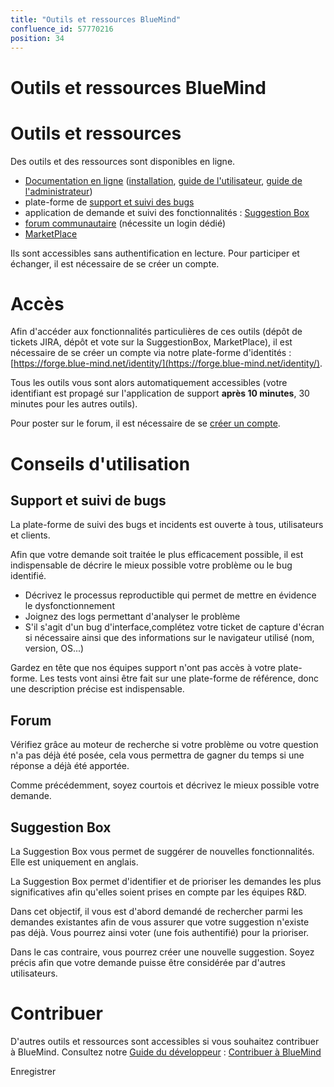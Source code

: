 ```yaml
---
title: "Outils et ressources BlueMind"
confluence_id: 57770216
position: 34
---
```

# Outils et ressources BlueMind


# Outils et ressources

Des outils et des ressources sont disponibles en ligne.

- [Documentation en ligne](http://doc.blue-mind.net/) ([installation](https://forge.blue-mind.net/confluence/display/LATEST/Guide+d%27installation), [guide de l'utilisateur](https://forge.blue-mind.net/confluence/display/LATEST/Guide+de+l%27utilisateur), [guide de l'administrateur](https://forge.blue-mind.net/confluence/display/LATEST/Guide+de+l%27administrateur))
- plate-forme de [support et suivi des bugs](https://forge.blue-mind.net/jira/)
- application de demande et suivi des fonctionnalités : [Suggestion Box](https://community.blue-mind.net/suggestions/)
- [forum communautaire](http://forum.blue-mind.net/) (nécessite un login dédié)
- [MarketPlace](https://marketplace.blue-mind.net/)


Ils sont accessibles sans authentification en lecture. Pour participer et échanger, il est nécessaire de se créer un compte.


# Accès

Afin d'accéder aux fonctionnalités particulières de ces outils (dépôt de tickets JIRA, dépôt et vote sur la SuggestionBox, MarketPlace), il est nécessaire de se créer un compte via notre plate-forme d'identités : [https://forge.blue-mind.net/identity/](https://forge.blue-mind.net/identity/).

Tous les outils vous sont alors automatiquement accessibles (votre identifiant est propagé sur l'application de support **après 10 minutes**, 30 minutes pour les autres outils).

Pour poster sur le forum, il est nécessaire de se [créer un compte](http://forum.blue-mind.net/register.php).

# Conseils d'utilisation

## Support et suivi de bugs

La plate-forme de suivi des bugs et incidents est ouverte à tous, utilisateurs et clients.

Afin que votre demande soit traitée le plus efficacement possible, il est indispensable de décrire le mieux possible votre problème ou le bug identifié.

- Décrivez le processus reproductible qui permet de mettre en évidence le dysfonctionnement
- Joignez des logs permettant d'analyser le problème
- S'il s'agit d'un bug d'interface,complétez votre ticket de capture d'écran si nécessaire ainsi que des informations sur le navigateur utilisé (nom, version, OS...)


Gardez en tête que nos équipes support n'ont pas accès à votre plate-forme. Les tests vont ainsi être fait sur une plate-forme de référence, donc une description précise est indispensable.

## Forum

Vérifiez grâce au moteur de recherche si votre problème ou votre question n'a pas déjà été posée, cela vous permettra de gagner du temps si une réponse a déjà été apportée.

Comme précédemment, soyez courtois et décrivez le mieux possible votre demande.

## Suggestion Box

La Suggestion Box vous permet de suggérer de nouvelles fonctionnalités. Elle est uniquement en anglais.

La Suggestion Box permet d'identifier et de prioriser les demandes les plus significatives afin qu'elles soient prises en compte par les équipes R&D.

Dans cet objectif, il vous est d'abord demandé de rechercher parmi les demandes existantes afin de vous assurer que votre suggestion n'existe pas déjà. Vous pourrez ainsi voter (une fois authentifié) pour la prioriser.

Dans le cas contraire, vous pourrez créer une nouvelle suggestion. Soyez précis afin que votre demande puisse être considérée par d'autres utilisateurs.

# Contribuer

D'autres outils et ressources sont accessibles si vous souhaitez contribuer à BlueMind. Consultez notre [Guide du développeur](/Guide_du_développeur/) : [Contribuer à BlueMind](/Guide_du_développeur/Contribuer_à_BlueMind/)


Enregistrer

